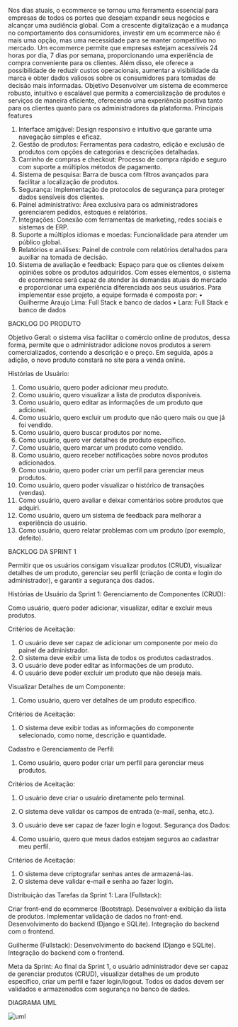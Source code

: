 Nos dias atuais, o ecommerce se tornou uma ferramenta essencial para empresas de todos os portes que desejam expandir seus negócios e alcançar uma audiência global. Com a crescente digitalização e a mudança no comportamento dos consumidores, investir em um ecommerce não é mais uma opção, mas uma necessidade para se manter competitivo no mercado.
Um ecommerce permite que empresas estejam acessíveis 24 horas por dia, 7 dias por semana, proporcionando uma experiência de compra conveniente para os clientes. Além disso, ele oferece a possibilidade de reduzir custos operacionais, aumentar a visibilidade da marca e obter dados valiosos sobre os consumidores para tomadas de decisão mais informadas.
Objetivo
Desenvolver um sistema de ecommerce robusto, intuitivo e escalável que permita a comercialização de produtos e serviços de maneira eficiente, oferecendo uma experiência positiva tanto para os clientes quanto para os administradores da plataforma.
Principais features
1.	Interface amigável: Design responsivo e intuitivo que garante uma navegação simples e eficaz.
2.	Gestão de produtos: Ferramentas para cadastro, edição e exclusão de produtos com opções de categorias e descrições detalhadas.
3.	Carrinho de compras e checkout: Processo de compra rápido e seguro com suporte a múltiplos métodos de pagamento.
4.	Sistema de pesquisa: Barra de busca com filtros avançados para facilitar a localização de produtos.
5.	Segurança: Implementação de protocolos de segurança para proteger dados sensíveis dos clientes.
6.	Painel administrativo: Área exclusiva para os administradores gerenciarem pedidos, estoques e relatórios.
7.	Integrações: Conexão com ferramentas de marketing, redes sociais e sistemas de ERP.
8.	Suporte a múltiplos idiomas e moedas: Funcionalidade para atender um público global.
9.	Relatórios e análises: Painel de controle com relatórios detalhados para auxiliar na tomada de decisão.
10.	Sistema de avaliação e feedback: Espaço para que os clientes deixem opiniões sobre os produtos adquiridos.
Com esses elementos, o sistema de ecommerce será capaz de atender às demandas atuais do mercado e proporcionar uma experiência diferenciada aos seus usuários.
Para implementar esse projeto, a equipe formada é composta por:
•	Guilherme Araujo Lima: Full Stack e banco de dados
•	Lara: Full Stack e banco de dados


BACKLOG DO PRODUTO


Objetivo Geral: o sistema visa facilitar o comércio online de produtos, dessa forma, permite que o administrador adicione novos produtos a serem comercializados, contendo a descrição e o preço. Em seguida, após a adição, o novo produto constará no site para a venda online.

Histórias de Usuário:
1. Como usuário, quero poder adicionar meu produto.
2. Como usuário, quero visualizar a lista de produtos disponíveis.
2. Como usuário, quero editar as informações de um produto que adicionei.
3. Como usuário, quero excluir um produto que não quero mais ou que já foi vendido.
4. Como usuário, quero buscar produtos por nome.
5. Como usuário, quero ver detalhes de produto específico.
6. Como usuário, quero marcar um produto como vendido.
7. Como usuário, quero receber notificações sobre novos produtos adicionados.
8. Como usuário, quero poder criar um perfil para gerenciar meus produtos.
9. Como usuário, quero poder visualizar o histórico de transações (vendas).
10. Como usuário, quero avaliar e deixar comentários sobre produtos que adquiri.
11. Como usuário, quero um sistema de feedback para melhorar a experiência do usuário.
12. Como usuário, quero relatar problemas com um produto (por exemplo, defeito).

BACKLOG DA SPRINT 1


Permitir que os usuários consigam visualizar produtos (CRUD), visualizar detalhes de um produto, gerenciar seu perfil (criação de conta e login do administrador), e garantir a segurança dos dados.


Histórias de Usuário da Sprint 1:
Gerenciamento de Componentes (CRUD):

Como usuário, quero poder adicionar, visualizar, editar e excluir meus produtos.

Critérios de Aceitação:
1. O usuário deve ser capaz de adicionar um componente por meio do painel de administrador.
2. O sistema deve exibir uma lista de todos os produtos cadastrados.
3. O usuário deve poder editar as informações de um produto.
4. O usuário deve poder excluir um produto que não deseja mais.

Visualizar Detalhes de um Componente:

1. Como usuário, quero ver detalhes de um produto específico.
   
Critérios de Aceitação:
1. O sistema deve exibir todas as informações do componente selecionado, como nome, descrição e quantidade.

Cadastro e Gerenciamento de Perfil:

1. Como usuário, quero poder criar um perfil para gerenciar meus produtos.

Critérios de Aceitação:
1. O usuário deve criar o usuário diretamente pelo terminal.
2. O sistema deve validar os campos de entrada (e-mail, senha, etc.).
3. O usuário deve ser capaz de fazer login e logout.
Segurança dos Dados:

1. Como usuário, quero que meus dados estejam seguros ao cadastrar meu perfil.

Critérios de Aceitação:
1. O sistema deve criptografar senhas antes de armazená-las.
2. O sistema deve validar e-mail e senha ao fazer login.


Distribuição das Tarefas da Sprint 1:
Lara (Fullstack):

Criar front-end do ecommerce (Bootstrap).
Desenvolver a exibição da lista de produtos.
Implementar validação de dados no front-end.
Desenvolvimento do backend (Django e SQLite).
Integração do backend com o frontend.

Guilherme (Fullstack):
Desenvolvimento do backend (Django e SQLite).
Integração do backend com o frontend.

Meta da Sprint:
Ao final da Sprint 1, o usuário administrador deve ser capaz de gerenciar produtos (CRUD), visualizar detalhes de um produto específico, criar um perfil e fazer login/logout. Todos os dados devem ser validados e armazenados com segurança no banco de dados.

DIAGRAMA UML

![uml](https://github.com/user-attachments/assets/e686c111-ded1-4037-b58e-d32f790522dc)
